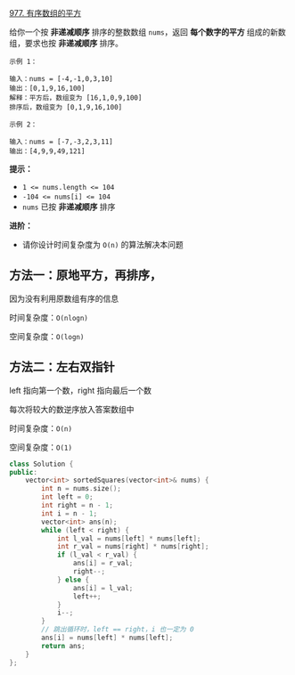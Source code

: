 [977. 有序数组的平方](https://leetcode-cn.com/problems/squares-of-a-sorted-array/)

给你一个按 **非递减顺序** 排序的整数数组 `nums`，返回 **每个数字的平方** 组成的新数组，要求也按 **非递减顺序** 排序。

```
示例 1：

输入：nums = [-4,-1,0,3,10]
输出：[0,1,9,16,100]
解释：平方后，数组变为 [16,1,0,9,100]
排序后，数组变为 [0,1,9,16,100]

示例 2：

输入：nums = [-7,-3,2,3,11]
输出：[4,9,9,49,121]

```

**提示：**

- `1 <= nums.length <= 104`
- `-104 <= nums[i] <= 104`
- `nums` 已按 **非递减顺序** 排序

**进阶：**

- 请你设计时间复杂度为 `O(n)` 的算法解决本问题

## 方法一：原地平方，再排序，

因为没有利用原数组有序的信息

时间复杂度：`O(nlogn) `

空间复杂度：`O(logn)`

## 方法二：左右双指针

left 指向第一个数，right 指向最后一个数

每次将较大的数逆序放入答案数组中

时间复杂度：`O(n) `

空间复杂度：`O(1)`

```cpp
class Solution {
public:
    vector<int> sortedSquares(vector<int>& nums) {
        int n = nums.size();
        int left = 0;
        int right = n - 1;
        int i = n - 1;
        vector<int> ans(n);
        while (left < right) {
            int l_val = nums[left] * nums[left];
            int r_val = nums[right] * nums[right];
            if (l_val < r_val) {
                ans[i] = r_val;
                right--;
            } else {
                ans[i] = l_val;
                left++;
            }
            i--;
        }
        // 跳出循环时，left == right，i 也一定为 0
        ans[i] = nums[left] * nums[left];
        return ans;
    }
};
```